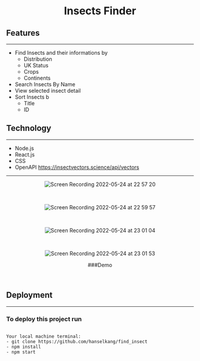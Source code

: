<div align="center">
  
# Insects Finder
  
</div>


## Features
----------

* Find Insects and their informations by
  - Distribution
  - UK Status
  - Crops
  - Continents
* Search Insects By Name 
* View selected insect detail
* Sort Insects b
  - Title
  - ID



## Technology
----------

* Node.js
* React.js
* CSS
* OpenAPI https://insectvectors.science/api/vectors


  
----------

<div align="center">
  
![Screen Recording 2022-05-24 at 22 57 20](https://user-images.githubusercontent.com/43307207/170140880-4d19aeb2-ff85-44ad-89ff-434b645f6393.gif) 
  
<br>
  
![Screen Recording 2022-05-24 at 22 59 57](https://user-images.githubusercontent.com/43307207/170140905-678f8497-571e-4273-a92a-1c8d72f7ee6a.gif)

<br>

![Screen Recording 2022-05-24 at 23 01 04](https://user-images.githubusercontent.com/43307207/170140916-dc5d0200-75eb-4520-942d-c3ba5a91775e.gif) 
  
<br>
  
![Screen Recording 2022-05-24 at 23 01 53](https://user-images.githubusercontent.com/43307207/170140920-dc502387-d7ca-4152-a50d-55276e5367a5.gif)


###Demo
  
</div>

<br>




## Deployment
----------

### To deploy this project run

```

Your local machine terminal:
- git clone https://github.com/hanselkang/find_insect
- npm install
- npm start

```

